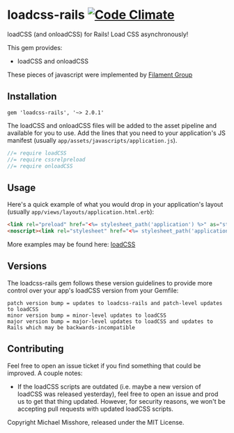 # loadcss-rails [![Code Climate](https://codeclimate.com/github/michael-misshore/loadcss-rails/badges/gpa.svg)](https://codeclimate.com/github/michael-misshore/loadcss-rails)

loadCSS (and onloadCSS) for Rails! Load CSS asynchronously!

This gem provides:

  * loadCSS and onloadCSS

These pieces of javascript were implemented by [Filament Group](https://github.com/filamentgroup/loadCSS/)

## Installation

```
gem 'loadcss-rails', '~> 2.0.1'
```

The loadCSS and onloadCSS files will be added to the asset pipeline and available for you to use. Add the lines that you need to your application's JS manifest (usually `app/assets/javascripts/application.js`).

```js
//= require loadCSS
//= require cssrelpreload
//= require onloadCSS
```

## Usage

Here's a quick example of what you would drop in your application's layout (usually `app/views/layouts/application.html.erb`):

```html
<link rel="preload" href="<%= stylesheet_path('application') %>" as="style" onload="this.rel='stylesheet'">
<noscript><link rel="stylesheet" href="<%= stylesheet_path('application') %>"></noscript>
```

More examples may be found here: [loadCSS](https://github.com/filamentgroup/loadCSS/)


## Versions

The loadcss-rails gem follows these version guidelines to provide more control over your app's loadCSS version from your Gemfile:

```
patch version bump = updates to loadcss-rails and patch-level updates to loadCSS
minor version bump = minor-level updates to loadCSS
major version bump = major-level updates to loadCSS and updates to Rails which may be backwards-incompatible
```

## Contributing

Feel free to open an issue ticket if you find something that could be improved. A couple notes:

* If the loadCSS scripts are outdated (i.e. maybe a new version of loadCSS was released yesterday), feel free to open an issue and prod us to get that thing updated. However, for security reasons, we won't be accepting pull requests with updated loadCSS scripts.

Copyright Michael Misshore, released under the MIT License.